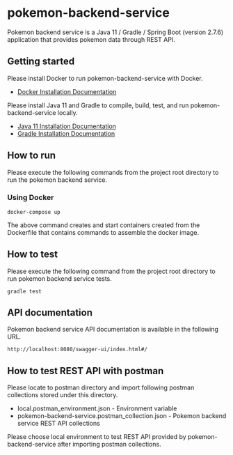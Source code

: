 # pokemon-backend-service

Pokemon backend service is a Java 11 / Gradle / Spring Boot (version 2.7.6) application that provides pokemon data
through REST API.

## Getting started

Please install Docker to run pokemon-backend-service with Docker.

* [Docker Installation Documentation](https://docs.docker.com/get-docker/)

Please install Java 11 and Gradle to compile, build, test, and run pokemon-backend-service locally.

* [Java 11 Installation Documentation](https://docs.oracle.com/en/java/javase/11/install/overview-jdk-installation.html)
* [Gradle Installation Documentation](https://gradle.org/install/)

## How to run

Please execute the following commands from the project root directory to run the pokemon backend service.

### Using Docker

```
docker-compose up
```

The above command creates and start containers created from the Dockerfile that contains commands to assemble the docker
image.

## How to test

Please execute the following command from the project root directory to run pokemon backend service tests.

```
gradle test
```

## API documentation

Pokemon backend service API documentation is available in the following URL.

```
http://localhost:8080/swagger-ui/index.html#/
```

## How to test REST API with postman

Please locate to postman directory and import following postman collections stored under this directory.

* local.postman_environment.json - Environment variable
* pokemon-backend-service.postman_collection.json - Pokemon backend service REST API collections

Please choose local environment to test REST API provided by pokemon-backend-service after importing postman
collections.